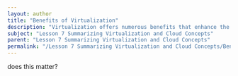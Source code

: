 ```yaml
---
layout: author
title: "Benefits of Virtualization"
description: "Virtualization offers numerous benefits that enhance the efficiency and flexibility of IT resources. It allows multiple virtual machines to run on a single physical server, leading to improved resource utilization and reduced hardware costs. Additionally, virtualization simplifies management tasks, enabling quick deployment and scalability of applications. It enhances disaster recovery solutions by providing easier backups and snapshots of virtual environments. Virtualization also supports isolated testing environments, allowing developers to deploy and test applications without risking production systems. Overall, virtualization contributes to a more agile and cost-effective IT infrastructure."
subject: "Lesson 7 Summarizing Virtualization and Cloud Concepts"
parent: "Lesson 7 Summarizing Virtualization and Cloud Concepts"
permalink: "/Lesson 7 Summarizing Virtualization and Cloud Concepts/Benefits of Virtualization/"
---
```


does this matter?
